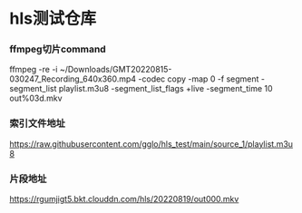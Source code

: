 # hls测试仓库

### ffmpeg切片command
ffmpeg -re -i ~/Downloads/GMT20220815-030247_Recording_640x360.mp4 -codec copy -map 0 -f segment -segment_list playlist.m3u8 -segment_list_flags +live -segment_time 10 out%03d.mkv

### 索引文件地址
https://raw.githubusercontent.com/gglo/hls_test/main/source_1/playlist.m3u8


### 片段地址
https://rgumjigt5.bkt.clouddn.com/hls/20220819/out000.mkv